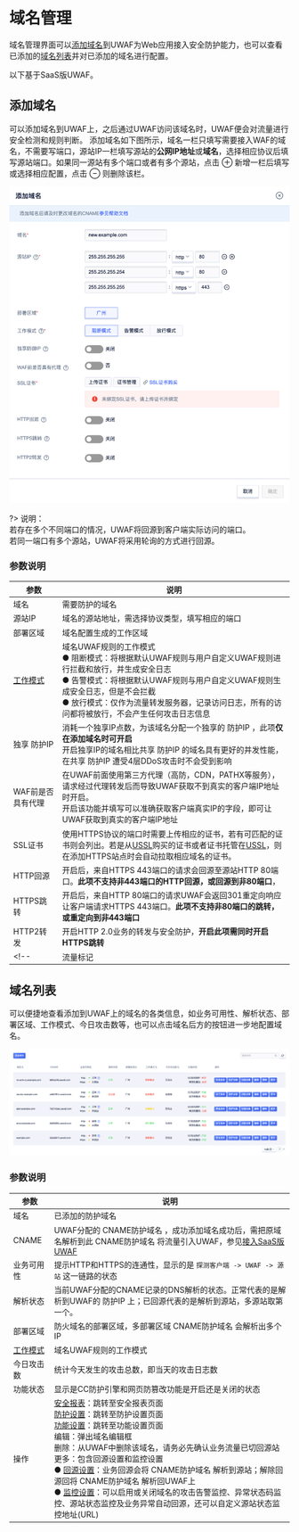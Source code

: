 # 域名管理

域名管理界面可以[添加域名](/uewaf/features/domain/Domain_set?id=添加域名)到UWAF为Web应用接入安全防护能力，也可以查看已添加的[域名列表](/uewaf/features/domain/Domain_set?id=域名列表)并对已添加的域名进行配置。

以下基于SaaS版UWAF。

## 添加域名

可以添加域名到UWAF上，之后通过UWAF访问该域名时，UWAF便会对流量进行安全检测和规则判断。
添加域名如下图所示，域名一栏只填写需要接入WAF的域名，不需要写端口，源站IP一栏填写源站的**公网IP地址**或**域名**，选择相应协议后填写源站端口。如果同一源站有多个端口或者有多个源站，点击 ⊕ 新增一栏后填写或选择相应配置，点击 ⊖ 则删除该栏。

![domain_set_img_1](/images/domain_set_img_1.png)

?> 说明：  
若存在多个不同端口的情况，UWAF将回源到客户端实际访问的端口。  
若同一端口有多个源站，UWAF将采用轮询的方式进行回源。

<div id="parameter-1"></div>

### 参数说明

|参数|说明|
|-|-|
|域名|需要防护的域名|
|源站IP|域名的源站地址，需选择协议类型，填写相应的端口|
|部署区域|域名配置生成的工作区域|
|[工作模式](/uewaf/rule/Mode)|域名UWAF规则的工作模式<br>● 阻断模式：将根据默认UWAF规则与用户自定义UWAF规则进行拦截和放行，并生成安全日志<br>● 告警模式：将根据默认UWAF规则与用户自定义UWAF规则生成安全日志，但是不会拦截<br>● 放行模式：仅作为流量转发服务器，记录访问日志，所有的访问都将被放行，不会产生任何攻击日志信息|
|<div id="exclusive-ip"></div>独享 防护IP |消耗一个独享IP点数，为该域名分配一个独享的 防护IP ，此项**仅在添加域名时可开启**<br>开启独享IP的域名相比共享 防护IP 的域名具有更好的并发性能，在共享 防护IP 遭受4层DDoS攻击时不会受到影响|
|WAF前是否具有代理|在UWAF前面使用第三方代理（高防，CDN，PATHX等服务），请求经过代理转发后而导致UWAF获取不到真实的客户端IP地址时开启。<br>开启该功能并填写可以准确获取客户端真实IP的字段，即可让UWAF获取到真实的客户端IP地址|
|SSL证书|使用HTTPS协议的端口时需要上传相应的证书，若有可匹配的证书则会列出。若是从[USSL](/ussl/operate/buy)购买的证书或者证书托管在[USSL](/ussl/operate/upload)，则在添加HTTPS站点时会自动拉取相应域名的证书。|
|HTTP回源|开启后，来自HTTPS 443端口的请求会回源至源站HTTP 80端口。**此项不支持非443端口的HTTP回源，或回源到非80端口**，|
|HTTPS跳转|开启后，来自HTTP 80端口的请求UWAF会返回301重定向响应让客户端请求HTTPS 443端口。**此项不支持非80端口的跳转，或重定向到非443端口**|
|HTTP2转发|开启HTTP 2.0业务的转发与安全防护，**开启此项需同时开启HTTPS跳转**|
<!--|流量标记|UWAF在回源请求首部中添加一个自定义请求Header字段并设置为自定义的值，用于标记流量来自UWAF|-->


## 域名列表

可以便捷地查看添加到UWAF上的域名的各类信息，如业务可用性、解析状态、部署区域、工作模式、今日攻击数等，也可以点击域名后方的按钮进一步地配置域名。

![domain_set_img_2](/images/domain_set_img_2.png)

<div id="parameter-2"></div>

### 参数说明

|参数|说明|
|-|-|
|域名|已添加的防护域名|
|CNAME|UWAF分配的 CNAME防护域名 ，成功添加域名成功后，需把原域名解析到此 CNAME防护域名 将流量引入UWAF，参见[接入SaaS版UWAF](/uewaf/use/Access_UWAF)|
|业务可用性|提示HTTP和HTTPS的连通性，显示的是 ``探测客户端 -> UWAF -> 源站`` 这一链路的状态|
|解析状态|当前UWAF分配的CNAME记录的DNS解析的状态。正常代表的是解析到UWAF的 防护IP 上；已回源代表的是解析到源站，多源站取第一个。|
|部署区域|防火域名的部署区域，多部署区域 CNAME防护域名 会解析出多个IP|
|[工作模式](/uewaf/features/rule/Mode)|域名UWAF规则的工作模式|
|今日攻击数|统计今天发生的攻击总数，即当天的攻击日志数|
|功能状态|显示是CC防护引擎和网页防篡改功能是开启还是关闭的状态|
|操作|[安全报表](/uewaf/features/report/Website_overview)：跳转至安全报表页面<br>[防护设置](/uewaf/features/rule/Mode)：跳转至防护设置页面<br>[功能设置](/uewaf/features/expand/IP_query)：跳转至功能设置页面<br>编辑：弹出域名编辑框<br>删除：从UWAF中删除该域名，请务必先确认业务流量已切回源站<br>更多：包含回源设置和监控设置<br>● [回源设置](/uewaf/features/domain/Monitor_set?id=回源设置)：业务回源会将 CNAME防护域名 解析到源站；解除回源回将 CNAME防护域名 解析回UWAF上<br>● [监控设置](/uewaf/features/domain/Monitor_set?id=监控设置)：可以启用或关闭域名的攻击告警监控、异常状态码监控、源站状态监控及业务异常自动回源，还可以自定义源站状态监控地址(URL)|


